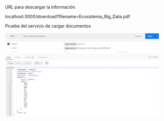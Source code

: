 
URL para descargar la información 

localhost:3000/download?filename=Ecosistema_Big_Data.pdf

Prueba del servicio de cargar documentos

![alt text](https://github.com/aaronjazhiel/Minio/blob/master/Imagen/PruebaREST.JPG)

